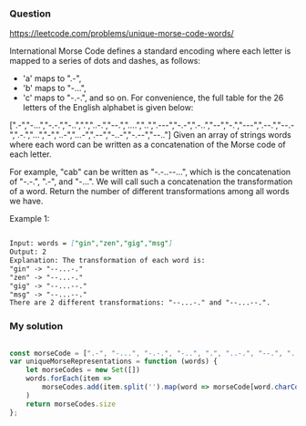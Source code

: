 ### Question

https://leetcode.com/problems/unique-morse-code-words/

International Morse Code defines a standard encoding where each letter is mapped to a series of dots and dashes, as follows:

* 'a' maps to ".-",
* 'b' maps to "-...",
* 'c' maps to "-.-.", and so on.
For convenience, the full table for the 26 letters of the English alphabet is given below:

[".-","-...","-.-.","-..",".","..-.","--.","....","..",".---","-.-",".-..","--","-.","---",".--.","--.-",".-.","...","-","..-","...-",".--","-..-","-.--","--.."]
Given an array of strings words where each word can be written as a concatenation of the Morse code of each letter.

For example, "cab" can be written as "-.-..--...", which is the concatenation of "-.-.", ".-", and "-...". We will call such a concatenation the transformation of a word.
Return the number of different transformations among all words we have.

Example 1:

```md

Input: words = ["gin","zen","gig","msg"]
Output: 2
Explanation: The transformation of each word is:
"gin" -> "--...-."
"zen" -> "--...-."
"gig" -> "--...--."
"msg" -> "--...--."
There are 2 different transformations: "--...-." and "--...--.".

```

### My solution

```js

const morseCode = [".-", "-...", "-.-.", "-..", ".", "..-.", "--.", "....", "..", ".---", "-.-", ".-..", "--", "-.", "---", ".--.", "--.-", ".-.", "...", "-", "..-", "...-", ".--", "-..-", "-.--", "--.."]
var uniqueMorseRepresentations = function (words) {
    let morseCodes = new Set([])
    words.forEach(item =>
        morseCodes.add(item.split('').map(word => morseCode[word.charCodeAt() - 97]).join(''))
    )
    return morseCodes.size
};

```
